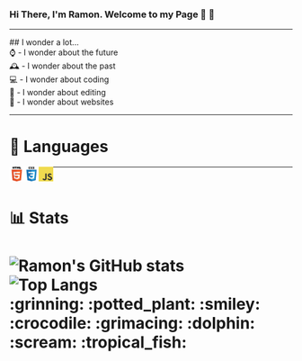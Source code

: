 ### Hi There, I'm Ramon. Welcome to my Page 👋 🖖
<hr>
## I wonder a lot...<br>
⌚ - I wonder about the future<br>
🕰️ - I wonder about the past<br>
💻 - I wonder about coding<br>
📼 - I wonder about editing<br>
🌷 - I wonder about websites<br>
<hr>
 <h1>📣 Languages</h1>
<img align="left" alt="HTML5" width="26px" src="https://raw.githubusercontent.com/github/explore/80688e429a7d4ef2fca1e82350fe8e3517d3494d/topics/html/html.png?size=48" />
<img align="left" alt="CSS3" width="26px" src="https://raw.githubusercontent.com/github/explore/80688e429a7d4ef2fca1e82350fe8e3517d3494d/topics/css/css.png?size=48" />
<img align="left" alt="Javascript" width="26px" src="https://raw.githubusercontent.com/github/explore/80688e429a7d4ef2fca1e82350fe8e3517d3494d/topics/javascript/javascript.png?size=48" />
<hr>
<br>
<h1>📊 Stats<h1>
<img alt="Ramon's GitHub stats" src="https://github-readme-stats-zotk.vercel.app/api?username=ariasramon&show_icons=true&theme=radical">
<br>
<img alt="Top Langs" src="https://github-readme-stats.vercel.app/api/top-langs/?username=ariasramon&langs_count=8&theme=dark">
<br>
:grinning: :potted_plant: :smiley: :crocodile: :grimacing: :dolphin: :scream: :tropical_fish: 
